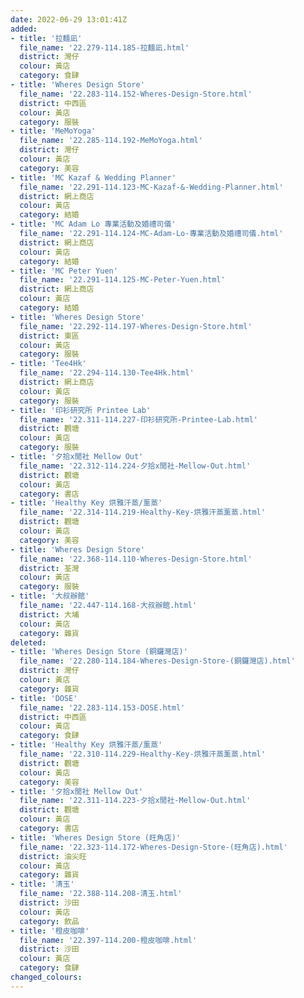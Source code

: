 ```yaml
---
date: 2022-06-29 13:01:41Z
added:
- title: '拉麵凪'
  file_name: '22.279-114.185-拉麵凪.html'
  district: 灣仔
  colour: 黃店
  category: 食肆
- title: 'Wheres Design Store'
  file_name: '22.283-114.152-Wheres-Design-Store.html'
  district: 中西區
  colour: 黃店
  category: 服裝
- title: 'MeMoYoga'
  file_name: '22.285-114.192-MeMoYoga.html'
  district: 灣仔
  colour: 黃店
  category: 美容
- title: 'MC Kazaf & Wedding Planner'
  file_name: '22.291-114.123-MC-Kazaf-&-Wedding-Planner.html'
  district: 網上商店
  colour: 黃店
  category: 結婚
- title: 'MC Adam Lo 專業活動及婚禮司儀'
  file_name: '22.291-114.124-MC-Adam-Lo-專業活動及婚禮司儀.html'
  district: 網上商店
  colour: 黃店
  category: 結婚
- title: 'MC Peter Yuen'
  file_name: '22.291-114.125-MC-Peter-Yuen.html'
  district: 網上商店
  colour: 黃店
  category: 結婚
- title: 'Wheres Design Store'
  file_name: '22.292-114.197-Wheres-Design-Store.html'
  district: 東區
  colour: 黃店
  category: 服裝
- title: 'Tee4Hk'
  file_name: '22.294-114.130-Tee4Hk.html'
  district: 網上商店
  colour: 黃店
  category: 服裝
- title: '印衫研究所 Printee Lab'
  file_name: '22.311-114.227-印衫研究所-Printee-Lab.html'
  district: 觀塘
  colour: 黃店
  category: 服裝
- title: '夕拾x閒社 Mellow Out'
  file_name: '22.312-114.224-夕拾x閒社-Mellow-Out.html'
  district: 觀塘
  colour: 黃店
  category: 書店
- title: 'Healthy Key 烘雅汗蒸/薰蒸'
  file_name: '22.314-114.219-Healthy-Key-烘雅汗蒸薰蒸.html'
  district: 觀塘
  colour: 黃店
  category: 美容
- title: 'Wheres Design Store'
  file_name: '22.368-114.110-Wheres-Design-Store.html'
  district: 荃灣
  colour: 黃店
  category: 服裝
- title: '大叔辦館'
  file_name: '22.447-114.168-大叔辦館.html'
  district: 大埔
  colour: 黃店
  category: 雜貨
deleted:
- title: 'Wheres Design Store (銅鑼灣店)'
  file_name: '22.280-114.184-Wheres-Design-Store-(銅鑼灣店).html'
  district: 灣仔
  colour: 黃店
  category: 雜貨
- title: 'DOSE'
  file_name: '22.283-114.153-DOSE.html'
  district: 中西區
  colour: 黃店
  category: 食肆
- title: 'Healthy Key 烘雅汗蒸/薰蒸'
  file_name: '22.310-114.229-Healthy-Key-烘雅汗蒸薰蒸.html'
  district: 觀塘
  colour: 黃店
  category: 美容
- title: '夕拾x閒社 Mellow Out'
  file_name: '22.311-114.223-夕拾x閒社-Mellow-Out.html'
  district: 觀塘
  colour: 黃店
  category: 書店
- title: 'Wheres Design Store (旺角店)'
  file_name: '22.323-114.172-Wheres-Design-Store-(旺角店).html'
  district: 油尖旺
  colour: 黃店
  category: 雜貨
- title: '清玉'
  file_name: '22.388-114.208-清玉.html'
  district: 沙田
  colour: 黃店
  category: 飲品
- title: '橙皮咖啡'
  file_name: '22.397-114.200-橙皮咖啡.html'
  district: 沙田
  colour: 黃店
  category: 食肆
changed_colours:
---
```

